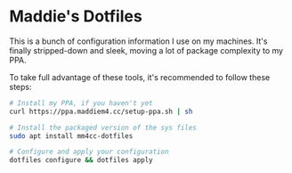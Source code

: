 Maddie's Dotfiles
=================

This is a bunch of configuration information I use on my machines. It's finally
stripped-down and sleek, moving a lot of package complexity to my PPA.

To take full advantage of these tools, it's recommended to follow these steps:

```bash
# Install my PPA, if you haven't yet
curl https://ppa.maddiem4.cc/setup-ppa.sh | sh

# Install the packaged version of the sys files
sudo apt install mm4cc-dotfiles

# Configure and apply your configuration
dotfiles configure && dotfiles apply
```

